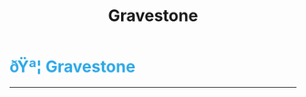 ﻿---
lang: en-US
title: Gravestone
prev:
next:
---

# <font color=#2ea8e7>ðŸª¦ <b>Gravestone</b></font> <Badge text="Mixed" type="tip" vertical="middle"/>
---

